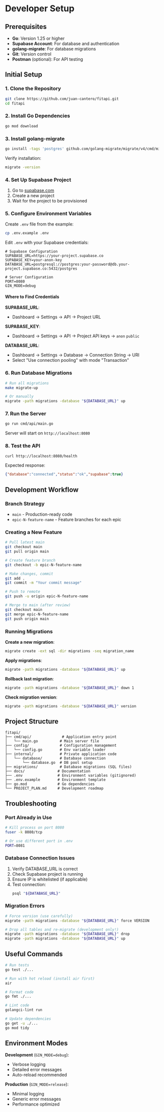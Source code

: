 # Developer Setup

## Prerequisites

- **Go**: Version 1.25 or higher
- **Supabase Account**: For database and authentication
- **golang-migrate**: For database migrations
- **Git**: Version control
- **Postman** (optional): For API testing

## Initial Setup

### 1. Clone the Repository

```bash
git clone https://github.com/juan-cantero/fitapi.git
cd fitapi
```

### 2. Install Go Dependencies

```bash
go mod download
```

### 3. Install golang-migrate

```bash
go install -tags 'postgres' github.com/golang-migrate/migrate/v4/cmd/migrate@latest
```

Verify installation:
```bash
migrate -version
```

### 4. Set Up Supabase Project

1. Go to [supabase.com](https://supabase.com)
2. Create a new project
3. Wait for the project to be provisioned

### 5. Configure Environment Variables

Create `.env` file from the example:

```bash
cp .env.example .env
```

Edit `.env` with your Supabase credentials:

```env
# Supabase Configuration
SUPABASE_URL=https://your-project.supabase.co
SUPABASE_KEY=your-anon-key
DATABASE_URL=postgresql://postgres:your-password@db.your-project.supabase.co:5432/postgres

# Server Configuration
PORT=8080
GIN_MODE=debug
```

#### Where to Find Credentials

**SUPABASE_URL**:
- Dashboard → Settings → API → Project URL

**SUPABASE_KEY**:
- Dashboard → Settings → API → Project API keys → `anon` `public`

**DATABASE_URL**:
- Dashboard → Settings → Database → Connection String → URI
- Select "Use connection pooling" with mode "Transaction"

### 6. Run Database Migrations

```bash
# Run all migrations
make migrate-up

# Or manually
migrate -path migrations -database "${DATABASE_URL}" up
```

### 7. Run the Server

```bash
go run cmd/api/main.go
```

Server will start on `http://localhost:8080`

### 8. Test the API

```bash
curl http://localhost:8080/health
```

Expected response:
```json
{"database":"connected","status":"ok","supabase":true}
```

## Development Workflow

### Branch Strategy

- `main` - Production-ready code
- `epic-N-feature-name` - Feature branches for each epic

### Creating a New Feature

```bash
# Pull latest main
git checkout main
git pull origin main

# Create feature branch
git checkout -b epic-N-feature-name

# Make changes, commit
git add .
git commit -m "Your commit message"

# Push to remote
git push -u origin epic-N-feature-name

# Merge to main (after review)
git checkout main
git merge epic-N-feature-name
git push origin main
```

### Running Migrations

**Create a new migration**:
```bash
migrate create -ext sql -dir migrations -seq migration_name
```

**Apply migrations**:
```bash
migrate -path migrations -database "${DATABASE_URL}" up
```

**Rollback last migration**:
```bash
migrate -path migrations -database "${DATABASE_URL}" down 1
```

**Check migration version**:
```bash
migrate -path migrations -database "${DATABASE_URL}" version
```

## Project Structure

```
fitapi/
├── cmd/api/              # Application entry point
│   └── main.go          # Main server file
├── config/              # Configuration management
│   └── config.go        # Env variable loader
├── internal/            # Private application code
│   └── database/        # Database connection
│       └── database.go  # DB pool setup
├── migrations/          # Database migrations (SQL files)
├── docs/               # Documentation
├── .env                # Environment variables (gitignored)
├── .env.example        # Environment template
├── go.mod              # Go dependencies
└── PROJECT_PLAN.md     # Development roadmap
```

## Troubleshooting

### Port Already in Use

```bash
# Kill process on port 8080
fuser -k 8080/tcp

# Or use different port in .env
PORT=8081
```

### Database Connection Issues

1. Verify DATABASE_URL is correct
2. Check Supabase project is running
3. Ensure IP is whitelisted (if applicable)
4. Test connection:
   ```bash
   psql "${DATABASE_URL}"
   ```

### Migration Errors

```bash
# Force version (use carefully)
migrate -path migrations -database "${DATABASE_URL}" force VERSION

# Drop all tables and re-migrate (development only!)
migrate -path migrations -database "${DATABASE_URL}" drop
migrate -path migrations -database "${DATABASE_URL}" up
```

## Useful Commands

```bash
# Run tests
go test ./...

# Run with hot reload (install air first)
air

# Format code
go fmt ./...

# Lint code
golangci-lint run

# Update dependencies
go get -u ./...
go mod tidy
```

## Environment Modes

**Development** (`GIN_MODE=debug`):
- Verbose logging
- Detailed error messages
- Auto-reload recommended

**Production** (`GIN_MODE=release`):
- Minimal logging
- Generic error messages
- Performance optimized
